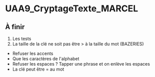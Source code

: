 # UAA9_CryptageTexte_MARCEL

## À finir
  1. Les tests
  2. La taille de la clé ne soit pas être > à la taille du mot (BAZERIES)
- Refuser les accents
- Que les caractères de l'alphabet
- Refuser les espaces ? Tapper une phrase et on enlève les espaces
- La clé peut être = au mot
